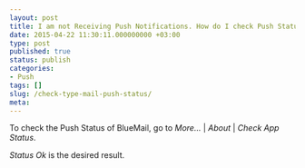 ```yaml
---
layout: post
title: I am not Receiving Push Notifications. How do I check Push Status?
date: 2015-04-22 11:30:11.000000000 +03:00
type: post
published: true
status: publish
categories:
- Push
tags: []
slug: /check-type-mail-push-status/
meta:
---
```


To check the Push Status of BlueMail, go to *More...* \| *About* \| *Check App Status*.

*Status Ok* is the desired result.